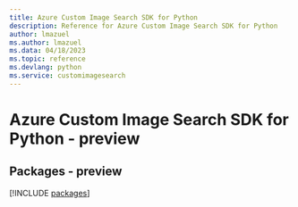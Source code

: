 ```yaml
---
title: Azure Custom Image Search SDK for Python
description: Reference for Azure Custom Image Search SDK for Python
author: lmazuel
ms.author: lmazuel
ms.data: 04/18/2023
ms.topic: reference
ms.devlang: python
ms.service: customimagesearch
---
```

# Azure Custom Image Search SDK for Python - preview
## Packages - preview
[!INCLUDE [packages](custom-image-search-index.md)]